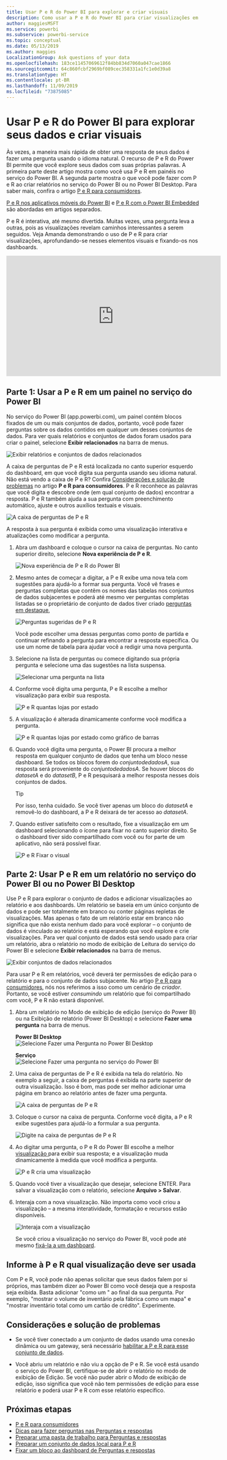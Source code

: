 ```yaml
---
title: Usar P e R do Power BI para explorar e criar visuais
description: Como usar a P e R do Power BI para criar visualizações em dashboards e em relatórios.
author: maggiesMSFT
ms.service: powerbi
ms.subservice: powerbi-service
ms.topic: conceptual
ms.date: 05/13/2019
ms.author: maggies
LocalizationGroup: Ask questions of your data
ms.openlocfilehash: 183ce11457069612f84bb834d7060a047cae1866
ms.sourcegitcommit: 64c860fcbf2969bf089cec358331a1fc1e0d39a8
ms.translationtype: HT
ms.contentlocale: pt-BR
ms.lasthandoff: 11/09/2019
ms.locfileid: "73875085"
---
```

# <a name="use-power-bi-qa-to-explore-your-data-and-create-visuals"></a>Usar P e R do Power BI para explorar seus dados e criar visuais

Às vezes, a maneira mais rápida de obter uma resposta de seus dados é fazer uma pergunta usando o idioma natural. O recurso de P e R do Power BI permite que você explore seus dados com suas próprias palavras.  A primeira parte deste artigo mostra como você usa P e R em painéis no serviço do Power BI. A segunda parte mostra o que você pode fazer com P e R ao criar relatórios no serviço do Power BI ou no Power BI Desktop. Para saber mais, confira o artigo [P e R para consumidores](consumer/end-user-q-and-a.md). 

[P e R nos aplicativos móveis do Power BI](consumer/mobile/mobile-apps-ios-qna.md) e [P e R com o Power BI Embedded](developer/qanda.md) são abordadas em artigos separados. 

P e R é interativa, até mesmo divertida. Muitas vezes, uma pergunta leva a outras, pois as visualizações revelam caminhos interessantes a serem seguidos. Veja Amanda demonstrando o uso de P e R para criar visualizações, aprofundando-se nesses elementos visuais e fixando-os nos dashboards.

<iframe width="560" height="315" src="https://www.youtube.com/embed/qMf7OLJfCz8?list=PL1N57mwBHtN0JFoKSR0n-tBkUJHeMP2cP" frameborder="0" allowfullscreen></iframe>

## <a name="part-1-use-qa-on-a-dashboard-in-the-power-bi-service"></a>Parte 1: Usar a P e R em um painel no serviço do Power BI

No serviço do Power BI (app.powerbi.com), um painel contém blocos fixados de um ou mais conjuntos de dados, portanto, você pode fazer perguntas sobre os dados contidos em qualquer um desses conjuntos de dados. Para ver quais relatórios e conjuntos de dados foram usados para criar o painel, selecione **Exibir relacionados** na barra de menus.

![Exibir relatórios e conjuntos de dados relacionados](media/power-bi-tutorial-q-and-a/power-bi-view-related.png)

A caixa de perguntas de P e R está localizada no canto superior esquerdo do dashboard, em que você digita sua pergunta usando seu idioma natural. Não está vendo a caixa de P e R? Confira [Considerações e solução de problemas](consumer/end-user-q-and-a.md#considerations-and-troubleshooting) no artigo **P e R para consumidores**.  P e R reconhece as palavras que você digita e descobre onde (em qual conjunto de dados) encontrar a resposta. P e R também ajuda a sua pergunta com preenchimento automático, ajuste e outros auxílios textuais e visuais.

![A caixa de perguntas de P e R](media/power-bi-tutorial-q-and-a/powerbi-qna.png)

A resposta à sua pergunta é exibida como uma visualização interativa e atualizações como modificar a pergunta.

1. Abra um dashboard e coloque o cursor na caixa de perguntas. No canto superior direito, selecione **Nova experiência de P e R**.

    ![Nova experiência de P e R do Power BI](media/power-bi-tutorial-q-and-a/power-bi-qna-new-experience.png)

1. Mesmo antes de começar a digitar, a P e R exibe uma nova tela com sugestões para ajudá-lo a formar sua pergunta. Você vê frases e perguntas completas que contêm os nomes das tabelas nos conjuntos de dados subjacentes e poderá até mesmo ver perguntas completas listadas se o proprietário de conjunto de dados tiver criado [perguntas em destaque](service-q-and-a-create-featured-questions.md),

   ![Perguntas sugeridas de P e R](media/power-bi-tutorial-q-and-a/power-bi-qna-suggested-questions.png)

   Você pode escolher uma dessas perguntas como ponto de partida e continuar refinando a pergunta para encontrar a resposta específica. Ou use um nome de tabela para ajudar você a redigir uma nova pergunta.

2. Selecione na lista de perguntas ou comece digitando sua própria pergunta e selecione uma das sugestões na lista suspensa.

   ![Selecionar uma pergunta na lista](media/power-bi-tutorial-q-and-a/power-bi-qna-select-a-question-how-many-stores.png)

3. Conforme você digita uma pergunta, P e R escolhe a melhor visualização para exibir sua resposta.

   ![P e R quantas lojas por estado](media/power-bi-tutorial-q-and-a/power-bi-qna-how-many-stores-by-state.png)

4. A visualização é alterada dinamicamente conforme você modifica a pergunta.

   ![P e R quantas lojas por estado como gráfico de barras](media/power-bi-tutorial-q-and-a/power-bi-qna-stores-by-state-bar-chart.png)

1. Quando você digita uma pergunta, o Power BI procura a melhor resposta em qualquer conjunto de dados que tenha um bloco nesse dashboard.  Se todos os blocos forem do *conjuntodedadosA*, sua resposta será proveniente do *conjuntodedadosA*.  Se houver blocos do *datasetA* e do *datasetB*, P e R pesquisará a melhor resposta nesses dois conjuntos de dados.

   > [!TIP]
   > Por isso, tenha cuidado. Se você tiver apenas um bloco do *datasetA* e removê-lo do dashboard, a P e R deixará de ter acesso ao *datasetA*.
   >

5. Quando estiver satisfeito com o resultado, fixe a visualização em um dashboard selecionando o ícone para fixar no canto superior direito. Se o dashboard tiver sido compartilhado com você ou for parte de um aplicativo, não será possível fixar.

   ![P e R Fixar o visual](media/power-bi-tutorial-q-and-a/power-bi-qna-pin-visual.png)

## <a name="part-2-use-qa-in-a-report-in-power-bi-service-or-power-bi-desktop"></a>Parte 2: Usar P e R em um relatório no serviço do Power BI ou no Power BI Desktop

Use P e R para explorar o conjunto de dados e adicionar visualizações ao relatório e aos dashboards. Um relatório se baseia em um único conjunto de dados e pode ser totalmente em branco ou conter páginas repletas de visualizações. Mas apenas o fato de um relatório estar em branco não significa que não exista nenhum dado para você explorar – o conjunto de dados é vinculado ao relatório e está esperando que você explore e crie visualizações.  Para ver qual conjunto de dados está sendo usado para criar um relatório, abra o relatório no modo de exibição de Leitura do serviço do Power BI e selecione **Exibir relacionados** na barra de menus.

![Exibir conjuntos de dados relacionados](media/power-bi-tutorial-q-and-a/power-bi-view-related.png)

Para usar P e R em relatórios, você deverá ter permissões de edição para o relatório e para o conjunto de dados subjacente. No artigo [P e R para consumidores](consumer/end-user-q-and-a.md), nós nos referimos a isso como um cenário de *criador*. Portanto, se você estiver *consumindo* um relatório que foi compartilhado com você, P e R não estará disponível.

1. Abra um relatório no Modo de exibição de edição (serviço do Power BI) ou na Exibição de relatório (Power BI Desktop) e selecione **Fazer uma pergunta** na barra de menus.

    **Power BI Desktop**    
    ![Selecione Fazer uma Pergunta no Power BI Desktop](media/power-bi-tutorial-q-and-a/power-bi-desktop-question.png)

    **Serviço**    
    ![Selecione Fazer uma pergunta no serviço do Power BI](media/power-bi-tutorial-q-and-a/power-bi-service.png)

2. Uma caixa de perguntas de P e R é exibida na tela do relatório. No exemplo a seguir, a caixa de perguntas é exibida na parte superior de outra visualização. Isso é bom, mas pode ser melhor adicionar uma página em branco ao relatório antes de fazer uma pergunta.

    ![A caixa de perguntas de P e R](media/power-bi-tutorial-q-and-a/power-bi-ask-question.png)

3. Coloque o cursor na caixa de pergunta. Conforme você digita, a P e R exibe sugestões para ajudá-lo a formular a sua pergunta.

   ![Digite na caixa de perguntas de P e R](media/power-bi-tutorial-q-and-a/power-bi-q-and-a-suggestions.png)

4. Ao digitar uma pergunta, o P e R do Power BI escolhe a melhor [visualização ](visuals/power-bi-visualization-types-for-reports-and-q-and-a.md)para exibir sua resposta; e a visualização muda dinamicamente à medida que você modifica a pergunta.

   ![P e R cria uma visualização](media/power-bi-tutorial-q-and-a/power-bi-q-and-a-visual.png)

5. Quando você tiver a visualização que desejar, selecione ENTER. Para salvar a visualização com o relatório, selecione **Arquivo > Salvar**.

6. Interaja com a nova visualização. Não importa como você criou a visualização – a mesma interatividade, formatação e recursos estão disponíveis.

   ![Interaja com a visualização](media/power-bi-tutorial-q-and-a/power-bi-q-and-a-ellipses.png)

   Se você criou a visualização no serviço do Power BI, você pode até mesmo [fixá-la a um dashboard](service-dashboard-pin-tile-from-q-and-a.md).

## <a name="tell-qa-which-visualization-to-use"></a>Informe à P e R qual visualização deve ser usada
Com P e R, você pode não apenas solicitar que seus dados falem por si próprios, mas também dizer ao Power BI como você deseja que a resposta seja exibida. Basta adicionar "como um <visualization type>" ao final da sua pergunta.  Por exemplo, "mostrar o volume de inventário pela fábrica como um mapa" e "mostrar inventário total como um cartão de crédito".  Experimente.

## <a name="considerations-and-troubleshooting"></a>Considerações e solução de problemas
- Se você tiver conectado a um conjunto de dados usando uma conexão dinâmica ou um gateway, será necessário [habilitar a P e R para esse conjunto de dados](service-q-and-a-direct-query.md).

- Você abriu um relatório e não viu a opção de P e R. Se você está usando o serviço do Power BI, certifique-se de abrir o relatório no modo de exibição de Edição. Se você não puder abrir o Modo de exibição de edição, isso significa que você não tem permissões de edição para esse relatório e poderá usar P e R com esse relatório específico.

## <a name="next-steps"></a>Próximas etapas

- [P e R para consumidores](consumer/end-user-q-and-a.md)   
- [Dicas para fazer perguntas nas Perguntas e respostas](consumer/end-user-q-and-a-tips.md)   
- [Preparar uma pasta de trabalho para Perguntas e respostas](service-prepare-data-for-q-and-a.md)  
- [Preparar um conjunto de dados local para P e R](service-q-and-a-direct-query.md)   
- [Fixar um bloco ao dashboard de Perguntas e respostas](service-dashboard-pin-tile-from-q-and-a.md)
